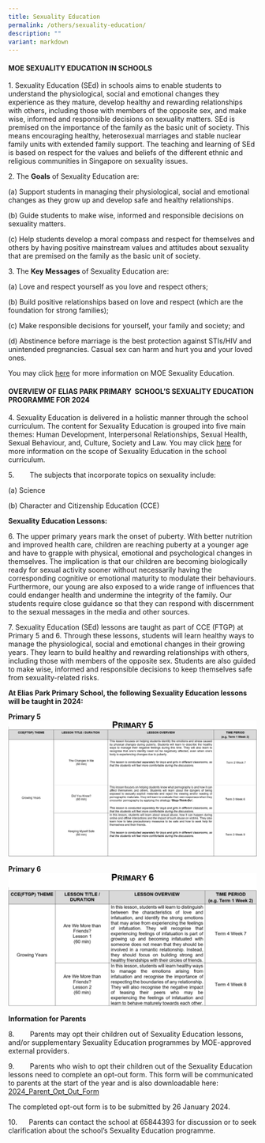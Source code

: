 ```yaml
---
title: Sexuality Education
permalink: /others/sexuality-education/
description: ""
variant: markdown
---
```

<!---### Sexuality Education -->

#### MOE SEXUALITY EDUCATION IN SCHOOLS


1\. Sexuality Education (SEd) in schools aims to enable students to understand the physiological, social and emotional changes they experience as they mature, develop healthy and rewarding relationships with others, including those with members of the opposite sex, and make wise, informed and responsible decisions on sexuality matters. SEd is premised on the importance of the family as the basic unit of society. This means encouraging healthy, heterosexual marriages and stable nuclear family units with extended family support. The teaching and learning of SEd is based on respect for the values and beliefs of the different ethnic and religious communities in Singapore on sexuality issues.

2\. The **Goals** of Sexuality Education are:

(a) Support students in managing their physiological, social and emotional changes as they grow up and develop safe and healthy relationships.

(b) Guide students to make wise, informed and responsible decisions on sexuality matters. 

(c) Help students develop a moral compass and respect for themselves and others by having positive mainstream values and attitudes about sexuality that are premised on the family as the basic unit of society.  

3\. The **Key Messages** of Sexuality Education are:

(a) Love and respect yourself as you love and respect others;

(b) Build positive relationships based on love and respect (which are the foundation for strong families);

(c) Make responsible decisions for yourself, your family and society; and

(d) Abstinence before marriage is the best protection against STIs/HIV and unintended pregnancies. Casual sex can harm and hurt you and your loved ones.

You may&nbsp;click&nbsp;[here](https://go.gov.sg/moe-sexuality-education)&nbsp;for more information on MOE Sexuality Education.&nbsp;

#### OVERVIEW OF ELIAS PARK PRIMARY &nbsp;SCHOOL’S&nbsp;SEXUALITY EDUCATION PROGRAMME FOR 2024


4\. Sexuality Education is delivered in a holistic manner through the school curriculum. The content for Sexuality Education is grouped into five main themes: Human Development, Interpersonal Relationships, Sexual Health, Sexual Behaviour, and, Culture, Society and Law. You may click [here](https://go.gov.sg/moe-sexuality-education-scope) for more information on the scope of Sexuality Education in the school curriculum.

5\.&nbsp;&nbsp;&nbsp;&nbsp;&nbsp;&nbsp;&nbsp; The subjects that incorporate topics on sexuality include:

(a) Science

(b) Character and Citizenship Education&nbsp;(CCE)

**Sexuality Education Lessons:**

6\. The upper primary years mark the onset of puberty. With better nutrition and improved health care, children are reaching puberty at a younger age and have to grapple with physical, emotional and psychological changes in themselves. The implication is that our children are becoming biologically ready for sexual activity sooner without necessarily having the corresponding cognitive or emotional maturity to modulate their behaviours. Furthermore, our young are also exposed to a wide range of influences that could endanger health and undermine the integrity of the family. Our students require close guidance so that they can respond with discernment to the sexual messages in the media and other sources. 

7\. Sexuality Education (SEd) lessons are taught as part of CCE (FTGP) at Primary 5 and 6. Through these lessons, students will learn healthy ways to manage the physiological, social and emotional changes in their growing years. They learn to build healthy and rewarding relationships with others, including those with members of the opposite sex. Students are also guided to make wise, informed and responsible decisions to keep themselves safe from sexuality-related risks. 

**At Elias Park Primary School, the following Sexuality Education lessons will be taught in&nbsp;2024:**

**Primary 5**
![p5_2024_sexuality_education](/images/p5_2024_sexuality_education.PNG)


**Primary 6**
![p6_2024_sexuality_education](/images/p6_2024_sexuality_education.PNG)




**Information for Parents**

8\.&nbsp;&nbsp;&nbsp;&nbsp;&nbsp;&nbsp;&nbsp; Parents may opt their children out of Sexuality Education lessons, and/or supplementary Sexuality Education programmes by MOE-approved external providers.

9\.&nbsp;&nbsp;&nbsp;&nbsp;&nbsp;&nbsp;&nbsp; Parents who wish to opt their children out of the Sexuality Education lessons need to complete an opt-out form. This form will be communicated  to parents at the start of the year and is also downloadable&nbsp;here:&nbsp; [2024_Parent_Opt_Out_Form](/files/2024_Parent_Opt_Out_Form.pdf)

The completed opt-out form is to be submitted by 26 January 2024.

10\.&nbsp;&nbsp;&nbsp;&nbsp;&nbsp; Parents can contact the school at 65844393 for discussion or to seek clarification about the school’s Sexuality Education programme.